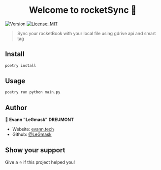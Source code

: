 <h1 align="center">Welcome to rocketSync 👋</h1>
<p>
  <img alt="Version" src="https://img.shields.io/badge/version-0.1.0-blue.svg?cacheSeconds=2592000" />
  <a href="#" target="_blank">
    <img alt="License: MIT" src="https://img.shields.io/badge/License-MIT-yellow.svg" />
  </a>
</p>

> Sync your rocketBook with your local file using gdrive api and smart tag

## Install

```sh
poetry install
```

## Usage

```sh
poetry run python main.py
```

## Author

👤 **Evann &#34;LeGmask&#34; DREUMONT**

* Website: [evann.tech](https://evann.tech)
* Github: [@LeGmask](https://github.com/LeGmask)

## Show your support

Give a ⭐️ if this project helped you!
